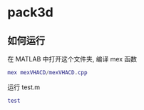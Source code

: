 # pack3d

## 如何运行

在 MATLAB 中打开这个文件夹, 编译 mex 函数

```matlab
mex mexVHACD/mexVHACD.cpp
```

运行 test.m

```matlab
test
```
